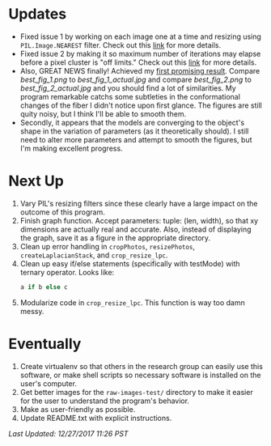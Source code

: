 # Updates
* Fixed issue 1 by working on each image one at a time and resizing using `PIL.Image.NEAREST` filter. Check out this [link](https://github.com/kylerlittle/mk-topo-map/issues/1) for more details.
* Fixed issue 2 by making it so maximum number of iterations may elapse before a pixel cluster is "off limits." Check out this [link](https://github.com/kylerlittle/mk-topo-map/issues/2) for more details.
* Also, GREAT NEWS finally! Achieved my [first promising result](https://github.com/kylerlittle/mk-topo-map/tree/master/topo-maps). Compare *best_fig_1.png* to *best_fig_1_actual.jpg* and compare *best_fig_2.png* to *best_fig_2_actual.jpg* and you should find a lot of similarities. My program remarkable catchs some subtleties in the conformational changes of the fiber I didn't notice upon first glance. The figures are still quity noisy, but I think I'll be able to smooth them.
* Secondly, it appears that the models are converging to the object's shape in the variation of parameters (as it theoretically should). I still need to alter more parameters and attempt to smooth the figures, but I'm making excellent progress.

# Next Up
1. Vary PIL's resizing filters since these clearly have a large impact on the outcome of this program.
1. Finish graph function. Accept parameters: tuple: (len, width), so that xy dimensions are actually real and accurate. Also, instead of displaying the graph, save it as a figure in the appropriate directory.
1. Clean up error handling in `cropPhotos`, `resizePhotos`, `createLaplacianStack`, and `crop_resize_lpc`.
1. Clean up easy if/else statements (specifically with testMode) with ternary operator. Looks like:
   ``` python
   a if b else c
   ```
1. Modularize code in `crop_resize_lpc`. This function is way too damn messy.

# Eventually
1. Create virtualenv so that others in the research group can easily use this software, or make shell scripts so necessary software is installed on the user's computer.
1. Get better images for the `raw-images-test/` directory to make it easier for the user to understand the program's behavior.
1. Make as user-friendly as possible.
1. Update README.txt with explicit instructions.

*Last Updated: 12/27/2017 11:26 PST*
